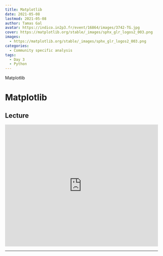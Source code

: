 ```yaml
---
title: Matplotlib
date: 2021-05-08
lastmod: 2021-05-08
author: Tamas Gal
avatar: https://indico.in2p3.fr/event/16864/images/3742-TG.jpg
cover: https://matplotlib.org/stable/_images/sphx_glr_logos2_003.png
images:
  - https://matplotlib.org/stable/_images/sphx_glr_logos2_003.png
categories:
  - Community specific analysis
tags:
  - Day 3
  - Python
---
```


Matplotlib

<!--more-->
<!---->

<!-- Dear instructor:
* The dates at the top of this markdown (.md) document will help order the classes in the portal.
Please, if you don't need to, do not change the one that is now.
* Take into account that there is a feature in the dates: if you use a date in the future, the class will be not visible in the portal until the date you have assigned.
* You can create dedicated folders if you need to.
* But if you simply need to add some pictures, you can use the folder ../static/img/ mentioned at the top as /school2021/img/
-->

<!---->

# Matplotlib

## Lecture

<iframe width="100%" height="400" src="https://www.youtube.com/embed/gfr2wzCOQYc" title="YouTube video player" frameborder="0" allow="accelerometer; autoplay; clipboard-write; encrypted-media; gyroscope; picture-in-picture" allowfullscreen></iframe>

---
